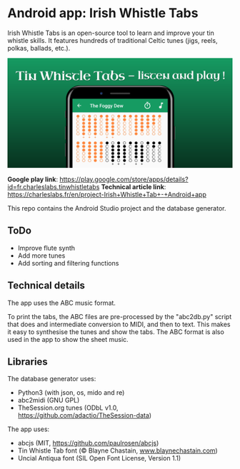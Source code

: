 # Android app: Irish Whistle Tabs

Irish Whistle Tabs is an open-source tool to learn and improve your tin whistle skills. It features hundreds of traditional Celtic tunes (jigs, reels, polkas, ballads, etc.).

![Promo banner](pictures/banner.png)

**Google play link**: https://play.google.com/store/apps/details?id=fr.charleslabs.tinwhistletabs
**Technical article link**: https://charleslabs.fr/en/project-Irish+Whistle+Tab+-+Android+app

This repo contains the Android Studio project and the database generator.

## ToDo

* Improve flute synth
* Add more tunes
* Add sorting and filtering functions

## Technical details

The app uses the ABC music format.

To print the tabs, the ABC files are pre-processed by the "abc2db.py" script that does and intermediate conversion to MIDI, and then to text. This makes it easy to synthesise the tunes and show the tabs. The ABC format is also used in the app to show the sheet music.

## Libraries

The database generator uses:
* Python3 (with json, os, mido and re)
* abc2midi (GNU GPL)
* TheSession.org tunes (ODbL v1.0, https://github.com/adactio/TheSession-data)

The app uses:
* abcjs (MIT, https://github.com/paulrosen/abcjs)
* Tin Whistle Tab font (© Blayne Chastain, www.blaynechastain.com)
* Uncial Antiqua font (SIL Open Font License, Version 1.1)